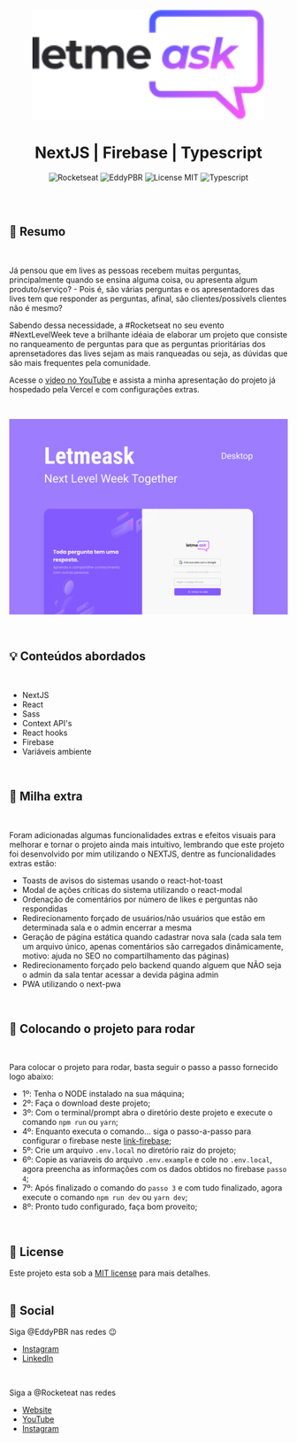 <br />
<br />
<h1 align="center">
  <img alt="letmeask" src=".github/assets/logo.svg" width="420px" /> 
  <br />
  <br />
  NextJS | Firebase | Typescript
</h1>

<p align="center">
  <img alt="Rocketseat" src="https://img.shields.io/badge/Created%20by%3A-Rocketseat-%236D5CCD" />
  <img alt="EddyPBR" src="https://img.shields.io/badge/Developed%20by%3A-EddyPBR-%23DD3B3F" />
  <img alt="License MIT" src="https://img.shields.io/badge/License-MIT-%2398C611" />
  <img alt="Typescript" src="https://img.shields.io/badge/Main%20lenguage-Typescript-%232F74C0" /> <br />
</p> 
<br />
<br />

## :bookmark: Resumo
<br />

Já pensou que em lives as pessoas recebem muitas perguntas, principalmente quando se ensina alguma coisa,
ou apresenta algum produto/serviço? - Pois é, são várias perguntas e os apresentadores das lives tem que
responder as perguntas, afinal, são clientes/possívels clientes não é mesmo?

Sabendo dessa necessidade, a #Rocketseat no seu evento #NextLevelWeek teve a brilhante idéaia de elaborar 
um projeto que consiste no ranqueamento de perguntas para que as perguntas prioritárias dos aprensetadores
das lives sejam as mais ranqueadas ou seja, as dúvidas que são mais frequentes pela comunidade.

Acesse o [vídeo no YouTube](https://www.youtube.com/watch?v=a7P--fnjtzE) e assista a minha apresentação do 
projeto já hospedado pela Vercel e com configurações extras.

<br />

[![Letmeask_video](https://github.com/EddyPBR/letmeask/blob/main/.github/assets/letmeask-capa.jpg)](https://youtu.be/a7P--fnjtzE)

<br />

## :bulb: Conteúdos abordados
<br />

- NextJS
- React
- Sass
- Context API's
- React hooks
- Firebase
- Variáveis ambiente

<br />

## :rocket: Milha extra
<br />

Foram adicionadas algumas funcionalidades extras e efeitos visuais para melhorar e tornar o projeto 
ainda mais intuítivo, lembrando que este projeto foi desenvolvido por mim utilizando o NEXTJS, 
dentre as funcionalidades extras estão:

- Toasts de avisos do sistemas usando o react-hot-toast
- Modal de ações críticas do sistema utilizando o react-modal
- Ordenação de comentários por número de likes e perguntas não respondidas
- Redirecionamento forçado de usuários/não usuários que estão em determinada sala e o admin encerrar a mesma
- Geração de página estática quando cadastrar nova sala (cada sala tem um arquivo único, apenas comentários são carregados dinâmicamente, motivo: ajuda no SEO no compartilhamento das páginas)
- Redirecionamento forçado pelo backend quando alguem que NÃO seja o admin da sala tentar acessar a devida página admin
- PWA utilizando o next-pwa


<br />

## :wrench: Colocando o projeto para rodar
<br />

Para colocar o projeto para rodar, basta seguir o passo a passo fornecido logo abaixo:

- 1º: Tenha o NODE instalado na sua máquina;
- 2º: Faça o download deste projeto;
- 3º: Com o terminal/prompt abra o diretório deste projeto e execute o comando `npm run` ou `yarn`;
- 4º: Enquanto executa o comando... siga o passo-a-passo para configurar o firebase neste [link-firebase](https://github.com/EddyPBR/letmeask/tree/main/.github/firebase);
- 5º: Crie um arquivo `.env.local` no diretório raiz do projeto;
- 6º: Copie as variaveis do arquivo `.env.example` e cole no `.env.local`, agora preencha as informações com os dados obtidos no firebase `passo 4`;
- 7º: Após finalizado o comando do `passo 3` e com tudo finalizado, agora execute o comando `npm run dev` ou `yarn dev`;
- 8º: Pronto tudo configurado, faça bom proveito;

<br />

## :memo: License

Este projeto esta sob a [MIT license](LICENSE) para mais detalhes.
<br />
<br />

## :wave: Social

Siga @EddyPBR nas redes :wink:
<br />

- [Instagram](https://www.instagram.com/edvaldo_junior_dev/)
- [LinkedIn](https://www.linkedin.com/in/edvaldojuniordev/)

<br />

Siga a @Rocketeat nas redes
<br />

- [Website](https://rocketseat.com.br/)
- [YouTube](https://www.youtube.com/channel/UCSfwM5u0Kce6Cce8_S72olg)
- [Instagram](https://www.instagram.com/rocketseat_oficial/?hl=pt-br)
